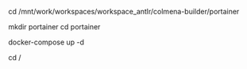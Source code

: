 cd /mnt/work/workspaces/workspace_antlr/colmena-builder/portainer

mkdir portainer
cd portainer

docker-compose up -d

cd /
